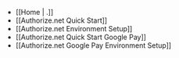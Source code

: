 - [[Home | .]]
- [[Authorize.net Quick Start]]
- [[Authorize.net Environment Setup]]
- [[Authorize.net Quick Start Google Pay]]
- [[Authorize.net Google Pay Environment Setup]]

